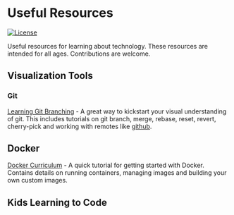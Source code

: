 # Useful Resources
[![License](https://img.shields.io/badge/license-MIT-blue.svg)](LICENSE.txt)

Useful resources for learning about technology. These resources are intended for all ages. Contributions are welcome.

## Visualization Tools

### Git
[Learning Git Branching](https://learngitbranching.js.org/?demo) - A great way
to kickstart your visual understanding of git. This includes tutorials on git
branch, merge, rebase, reset, revert, cherry-pick and working with remotes like
[github](https://github.com).

## Docker
[Docker Curriculum](https://docker-curriculum.com/) - A quick tutorial for getting
started with Docker. Contains details on running containers, managing images and
building your own custom images.

## Kids Learning to Code


